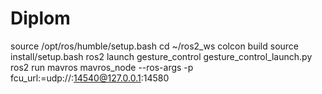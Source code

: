 # Diplom
source /opt/ros/humble/setup.bash
cd ~/ros2_ws
colcon build
source install/setup.bash
ros2 launch gesture_control gesture_control_launch.py 
ros2 run mavros mavros_node --ros-args -p fcu_url:=udp://:14540@127.0.0.1:14580
